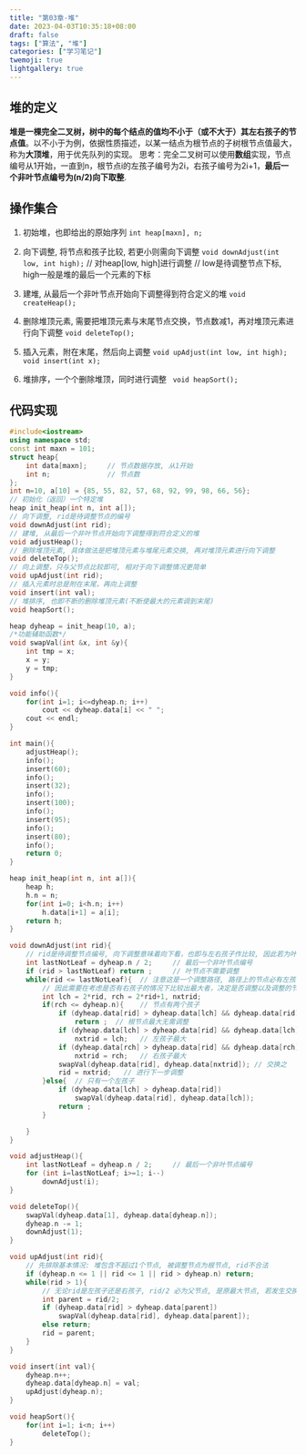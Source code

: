 ```yaml
---
title: "第03章-堆"
date: 2023-04-03T10:35:18+08:00
draft: false
tags: ["算法", "堆"]
categories: ["学习笔记"]
twemoji: true
lightgallery: true
---
```

## 堆的定义
**堆是一棵完全二叉树，树中的每个结点的值均不小于（或不大于）其左右孩子的节点值**。以不小于为例，依据性质描述，以某一结点为根节点的子树根节点值最大，称为**大顶堆**，用于优先队列的实现。
思考：完全二叉树可以使用**数组**实现，节点编号从1开始，一直到n，根节点i的左孩子编号为2i，右孩子编号为2i+1，**最后一个非叶节点编号为(n/2)向下取整**.

## 操作集合
1. 初始堆，也即给出的原始序列
    `int heap[maxn], n;`

2. 向下调整, 将节点和孩子比较, 若更小则需向下调整
    `void downAdjust(int low, int high);`
    // 对heap[low, high]进行调整
    // low是待调整节点下标, high一般是堆的最后一个元素的下标

3. 建堆, 从最后一个非叶节点开始向下调整得到符合定义的堆
    `void createHeap();`

4. 删除堆顶元素, 需要把堆顶元素与末尾节点交换，节点数减1，再对堆顶元素进行向下调整
    `void deleteTop();`

5. 插入元素，附在末尾，然后向上调整
    `void upAdjust(int low, int high);`
    `void insert(int x);`
6. 堆排序，一个个删除堆顶，同时进行调整
   ` void heapSort();`



## 代码实现
```c++
#include<iostream>
using namespace std;
const int maxn = 101;
struct heap{
    int data[maxn];     // 节点数据存放, 从1开始
    int n;              // 节点数
};
int n=10, a[10] = {85, 55, 82, 57, 68, 92, 99, 98, 66, 56};
// 初始化（返回）一个特定堆
heap init_heap(int n, int a[]);
// 向下调整, rid是待调整节点的编号
void downAdjust(int rid);
// 建堆, 从最后一个非叶节点开始向下调整得到符合定义的堆
void adjustHeap();
// 删除堆顶元素, 具体做法是把堆顶元素与堆尾元素交换, 再对堆顶元素进行向下调整
void deleteTop();
// 向上调整，只与父节点比较即可, 相对于向下调整情况更简单
void upAdjust(int rid);
// 插入元素时总是附在末尾，再向上调整
void insert(int val);
// 堆排序, 也即不断的删除堆顶元素(不断使最大的元素调到末尾)
void heapSort();

heap dyheap = init_heap(10, a);
/*功能辅助函数*/
void swapVal(int &x, int &y){
    int tmp = x;
    x = y;
    y = tmp;
}

void info(){
    for(int i=1; i<=dyheap.n; i++)
        cout << dyheap.data[i] << " ";
    cout << endl;
}

int main(){
    adjustHeap();
    info();
    insert(60);
    info();
    insert(32);
    info();
    insert(100);
    info();
    insert(95);
    info();
    insert(80);
    info();
    return 0;
}

heap init_heap(int n, int a[]){
    heap h;
    h.n = n;
    for(int i=0; i<h.n; i++)
        h.data[i+1] = a[i];
    return h;
}

void downAdjust(int rid){
    // rid是待调整节点编号, 向下调整意味着向下看，也即与左右孩子作比较, 因此若为叶节点就跳过
    int lastNotLeaf = dyheap.n / 2;     // 最后一个非叶节点编号
    if (rid > lastNotLeaf) return ;     // 叶节点不需要调整
    while(rid <= lastNotLeaf){  // 注意这是一个调整路径, 路径上的节点必有左孩子但不一定有右孩子
        // 因此需要在考虑是否有右孩子的情况下比较出最大者，决定是否调整以及调整的节点
        int lch = 2*rid, rch = 2*rid+1, nxtrid;
        if(rch <= dyheap.n){    // 节点有两个孩子
            if (dyheap.data[rid] > dyheap.data[lch] && dyheap.data[rid] > dyheap.data[rch])
                return ;  // 根节点最大无需调整
            if (dyheap.data[lch] > dyheap.data[rid] && dyheap.data[lch] > dyheap.data[rch])
                nxtrid = lch;   // 左孩子最大
            if (dyheap.data[rch] > dyheap.data[rid] && dyheap.data[rch] > dyheap.data[lch])
                nxtrid = rch;   // 右孩子最大
            swapVal(dyheap.data[rid], dyheap.data[nxtrid]); // 交换之
            rid = nxtrid;   // 进行下一步调整
        }else{  // 只有一个左孩子
            if (dyheap.data[lch] > dyheap.data[rid])
                swapVal(dyheap.data[rid], dyheap.data[lch]);
            return ;
        }

    }
}

void adjustHeap(){
    int lastNotLeaf = dyheap.n / 2;     // 最后一个非叶节点编号
    for (int i=lastNotLeaf; i>=1; i--)
        downAdjust(i);
}

void deleteTop(){
    swapVal(dyheap.data[1], dyheap.data[dyheap.n]);
    dyheap.n -= 1;
    downAdjust(1);
}

void upAdjust(int rid){
    // 先排除基本情况: 堆包含不超过1个节点, 被调整节点为根节点, rid不合法
    if (dyheap.n <= 1 || rid <= 1 || rid > dyheap.n) return;
    while(rid > 1){
        // 无论rid是左孩子还是右孩子, rid/2 必为父节点, 是原最大节点, 若发生交换, 换下去后成为所在子树新的最大节点
        int parent = rid/2;
        if (dyheap.data[rid] > dyheap.data[parent])
            swapVal(dyheap.data[rid], dyheap.data[parent]);
        else return;
        rid = parent;
    }
}

void insert(int val){
    dyheap.n++;
    dyheap.data[dyheap.n] = val;
    upAdjust(dyheap.n);
}

void heapSort(){
    for(int i=1; i<n; i++)
        deleteTop();
}

```